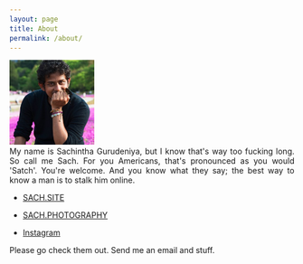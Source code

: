 ```yaml
---
layout: page
title: About
permalink: /about/
---
```


<img src="/assets/images/sach2.jpg" alt="It is I." width="150px"/>

<div style="text-align: justify">My name is Sachintha Gurudeniya, but I know that's way too fucking long. So call me Sach. For you Americans, that's pronounced as you would 'Satch'. You're welcome. And you know what they say; the best way to know a man is to stalk him online.</div>  
  
 - <a href="http://www.sach.site/" target="_blank">SACH.SITE</a>

 - <a href="https://sach.smugmug.com/" target="_blank">SACH.PHOTOGRAPHY</a>

 - <a href="https://www.instagram.com/sach.s/" target="_blank">Instagram</a>

Please go check them out. Send me an email and stuff.
